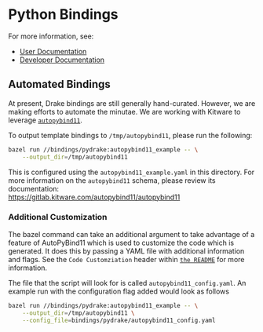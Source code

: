 # Python Bindings

For more information, see:

* [User Documentation](https://drake.mit.edu/python_bindings.html)
* [Developer Documentation](https://drake.mit.edu/doxygen_cxx/group__python__bindings.html)

## Automated Bindings

At present, Drake bindings are still generally hand-curated. However, we are
making efforts to automate the minutae. We are working with Kitware to leverage
[`autopybind11`](https://gitlab.kitware.com/autopybind11/autopybind11).

To output template bindings to `/tmp/autopybind11`, please run the following:

```sh
bazel run //bindings/pydrake:autopybind11_example -- \
    --output_dir=/tmp/autopybind11
```

This is configured using the `autopybind11_example.yaml` in this directory. For more information on the `autopybind11` schema, please review its documentation:
<br/>
<https://gitlab.kitware.com/autopybind11/autopybind11>

### Additional Customization

The bazel command can take an additional argument to take advantage of a feature of AutoPyBind11
which is used to customize the code which is generated. It does this by passing a YAML file
with additional information and flags.  See the `Code Customziation` header within
 [`the README`]('https://gitlab.kitware.com/autopybind11/autopybind11/-/blob/master/README.rst') for more information.

The file that the script will look for is called `autopybind11_config.yaml`.
An example run with the configuration flag added would look as follows

```sh
bazel run //bindings/pydrake:autopybind11_example -- \
    --output_dir=/tmp/autopybind11 \
    --config_file=bindings/pydrake/autopybind11_config.yaml
```
